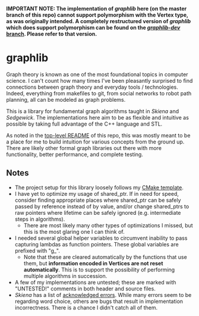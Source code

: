 **IMPORTANT NOTE: The implementation of *graphlib* here (on the master branch of this repo) cannot support polymorphism with the Vertex type, as was originally intended. A completely restructured version of *graphlib* which does support polymorphism can be found on the [*graphlib-dev* branch](https://github.com/tedklin/back-to-basics/tree/graphlib-dev/algorithms/graphlib). Please refer to that version.**

# graphlib

Graph theory is known as one of the most foundational topics in computer science. I can't count how many times I've been pleasantly surprised to find connections between graph theory and everyday tools / technologies. Indeed, everything from makefiles to git, from social networks to robot path planning, all can be modeled as graph problems.

This is a library for fundamental graph algorithms taught in *Skiena* and *Sedgewick*. The implementations here aim to be as flexible and intuitive as possible by taking full advantage of the C++ language and STL.

As noted in the [top-level README](https://github.com/tedklin/back-to-basics/tree/graphlib-dev) of this repo, this was mostly meant to be a place for me to build intuition for various concepts from the ground up. There are likely other formal graph libraries out there with more functionality, better performance, and complete testing.


## Notes

- The project setup for this library loosely follows my [CMake template](https://github.com/tedklin/cmake_sandbox).
- I have yet to optimize my usage of shared_ptr. If in need for speed, consider finding appropriate places where shared_ptr can be safely passed by reference instead of by value, and/or change shared_ptrs to raw pointers where lifetime can be safely ignored (e.g. intermediate steps in algorithms).
    - There are most likely many other types of optimizations I missed, but this is the most glaring one I can think of.
- I needed several global helper variables to circumvent inability to pass capturing lambdas as function pointers. These global variables are prefixed with "g_".
    - Note that these are cleared automatically by the functions that use them, but **information encoded in Vertices are not reset automatically**. This is to support the possibility of performing multiple algorithms in succession.
- A few of my implementations are untested; these are marked with "UNTESTED!" comments in both header and source files.
- *Skiena* has a list of [acknowledged errors](http://www3.cs.stonybrook.edu/~skiena/algorist/book/errata). While many errors seem to be regarding word choice, others are bugs that result in implementation incorrectness. There is a chance I didn't catch all of them.

